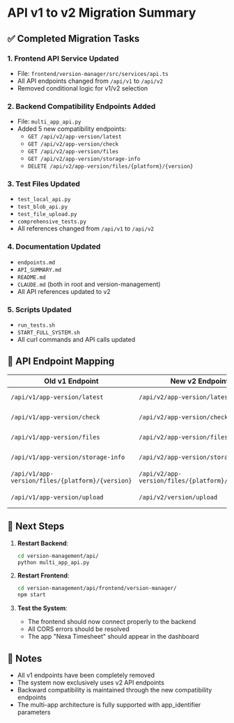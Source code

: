 # API v1 to v2 Migration Summary

## ✅ Completed Migration Tasks

### 1. **Frontend API Service Updated**
- File: `frontend/version-manager/src/services/api.ts`
- All API endpoints changed from `/api/v1` to `/api/v2`
- Removed conditional logic for v1/v2 selection

### 2. **Backend Compatibility Endpoints Added**
- File: `multi_app_api.py`
- Added 5 new compatibility endpoints:
  - `GET /api/v2/app-version/latest`
  - `GET /api/v2/app-version/check`
  - `GET /api/v2/app-version/files`
  - `GET /api/v2/app-version/storage-info`
  - `DELETE /api/v2/app-version/files/{platform}/{version}`

### 3. **Test Files Updated**
- `test_local_api.py`
- `test_blob_api.py`
- `test_file_upload.py`
- `comprehensive_tests.py`
- All references changed from `/api/v1` to `/api/v2`

### 4. **Documentation Updated**
- `endpoints.md`
- `API_SUMMARY.md`
- `README.md`
- `CLAUDE.md` (both in root and version-management)
- All API references updated to v2

### 5. **Scripts Updated**
- `run_tests.sh`
- `START_FULL_SYSTEM.sh`
- All curl commands and API calls updated

## 🔄 API Endpoint Mapping

| Old v1 Endpoint | New v2 Endpoint | Status |
|----------------|-----------------|---------|
| `/api/v1/app-version/latest` | `/api/v2/app-version/latest` | ✅ Implemented |
| `/api/v1/app-version/check` | `/api/v2/app-version/check` | ✅ Implemented |
| `/api/v1/app-version/files` | `/api/v2/app-version/files` | ✅ Implemented |
| `/api/v1/app-version/storage-info` | `/api/v2/app-version/storage-info` | ✅ Implemented |
| `/api/v1/app-version/files/{platform}/{version}` | `/api/v2/app-version/files/{platform}/{version}` | ✅ Implemented |
| `/api/v1/app-version/upload` | `/api/v2/version/upload` | ✅ Already existed |

## 🚀 Next Steps

1. **Restart Backend**:
   ```bash
   cd version-management/api/
   python multi_app_api.py
   ```

2. **Restart Frontend**:
   ```bash
   cd version-management/api/frontend/version-manager/
   npm start
   ```

3. **Test the System**:
   - The frontend should now connect properly to the backend
   - All CORS errors should be resolved
   - The app "Nexa Timesheet" should appear in the dashboard

## 📝 Notes

- All v1 endpoints have been completely removed
- The system now exclusively uses v2 API endpoints
- Backward compatibility is maintained through the new compatibility endpoints
- The multi-app architecture is fully supported with app_identifier parameters